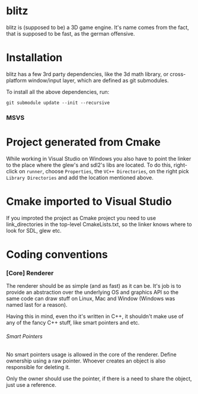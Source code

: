 # blitz
blitz is (supposed to be) a 3D game engine. It's name comes from the fact, that is supposed to be fast, as the german offensive.

# Installation
blitz has a few 3rd party dependencies, like the 3d math library, or cross-platform window/input layer, which are defined as git submodules.

To install all the above dependencies, run:
```
git submodule update --init --recursive
```

### MSVS

# Project generated from Cmake
While working in Visual Studio on Windows you also have to point the linker to the place where the glew's and sdl2's libs are located.
To do this, right-click on `runner`, choose `Properties`, the `VC++ Directories`, on the right pick `Library Directories` and add
the location mentioned above.

# Cmake imported to Visual Studio
If you improted the project as Cmake project you need to use link_directories in the top-level CmakeLists.txt, so the linker knows where to look for SDL, glew etc.

# Coding conventions

### [Core] Renderer

The renderer should be as simple (and as fast) as it can be. It's job is to provide
an abstraction over the underlying OS and graphics API so the same code can draw stuff on Linux, 
Mac and Window (Windows was named last for a reason).

Having this in mind, even tho it's written in C++, it shouldn't make use of any of 
the fancy C++ stuff, like smart pointers and etc.

###### Smart Pointers
No smart pointers usage is allowed in the core of the renderer.
Define ownership using a raw pointer. Whoever creates an object is also responsible
for deleting it.

Only the owner should use the pointer, if there is a need to share the object, just
use a reference.
